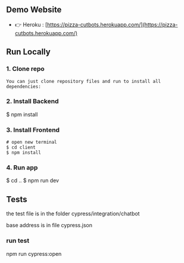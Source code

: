 ## Demo Website

- 👉 Heroku : [https://pizza-cutbots.herokuapp.com/](https://pizza-cutbots.herokuapp.com/)

## Run Locally

### 1. Clone repo

```
You can just clone repository files and run to install all dependencies:

```
### 2. Install Backend

$ npm install

### 3. Install Frontend

```
# open new terminal
$ cd client
$ npm install

```

### 4. Run app

$ cd .. 
$ npm run dev

## Tests
the test file is in the folder cypress/integration/chatbot

base address is in file cypress.json

### run test
npm run cypress:open

